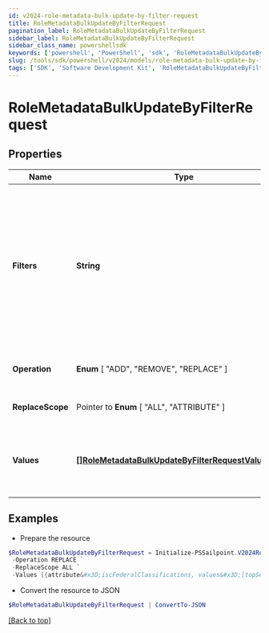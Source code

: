 ```yaml
---
id: v2024-role-metadata-bulk-update-by-filter-request
title: RoleMetadataBulkUpdateByFilterRequest
pagination_label: RoleMetadataBulkUpdateByFilterRequest
sidebar_label: RoleMetadataBulkUpdateByFilterRequest
sidebar_class_name: powershellsdk
keywords: ['powershell', 'PowerShell', 'sdk', 'RoleMetadataBulkUpdateByFilterRequest'] 
slug: /tools/sdk/powershell/v2024/models/role-metadata-bulk-update-by-filter-request
tags: ['SDK', 'Software Development Kit', 'RoleMetadataBulkUpdateByFilterRequest']
---
```



# RoleMetadataBulkUpdateByFilterRequest

## Properties

Name | Type | Description | Notes
------------ | ------------- | ------------- | -------------
**Filters** |  **String** | Filtering is supported for the following fields and operators:  **id** : *eq, in*  **name** : *eq, sw*  **created** : *gt, lt, ge, le*  **modified** : *gt, lt, ge, le*  **owner.id** : *eq, in*  **requestable** : *eq* | [required]
**Operation** |   **Enum** [  "ADD",    "REMOVE",    "REPLACE" ] | The operation to be performed | [required]
**ReplaceScope** |  Pointer to  **Enum** [  "ALL",    "ATTRIBUTE" ] | The choice of update scope. | [optional] 
**Values** |  [**[]RoleMetadataBulkUpdateByFilterRequestValuesInner**](role-metadata-bulk-update-by-filter-request-values-inner) | The metadata to be updated, including attribute key and value. | [required]

## Examples

- Prepare the resource
```powershell
$RoleMetadataBulkUpdateByFilterRequest = Initialize-PSSailpoint.V2024RoleMetadataBulkUpdateByFilterRequest  -Filters  requestable eq false `
 -Operation REPLACE `
 -ReplaceScope ALL `
 -Values [{attribute&#x3D;iscFederalClassifications, values&#x3D;[topSecret]}]
```

- Convert the resource to JSON
```powershell
$RoleMetadataBulkUpdateByFilterRequest | ConvertTo-JSON
```


[[Back to top]](#) 

